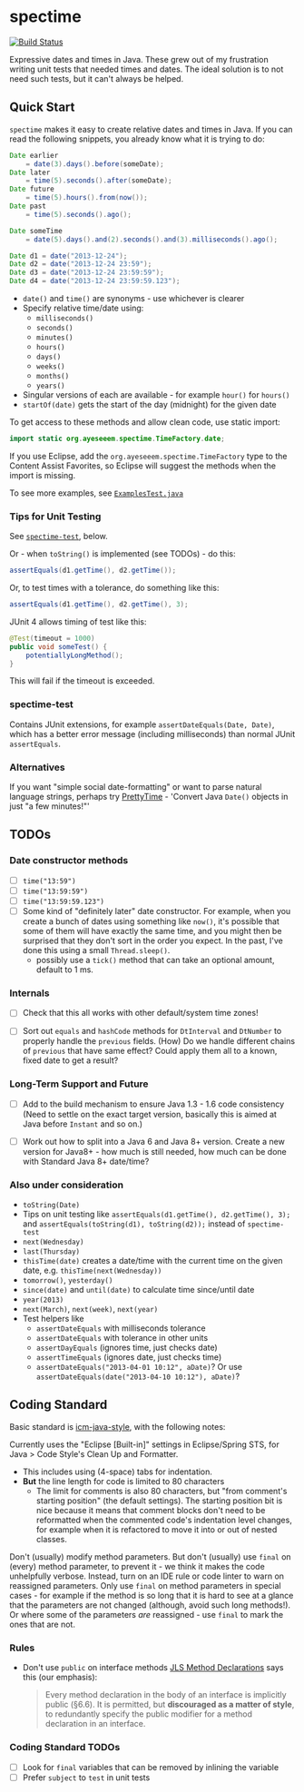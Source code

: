 spectime
========

[![Build Status](https://travis-ci.com/ayeseeem/spectime.svg?branch=master)](https://travis-ci.com/github/ayeseeem/spectime)

Expressive dates and times in Java. These grew out of my frustration writing
unit tests that needed times and dates. The ideal solution is to not need such
tests, but it can't always be helped.


Quick Start
-----------

`spectime` makes it easy to create relative dates and times in Java. If you can
read the following snippets, you already know what it is trying to do:

```java
Date earlier
    = date(3).days().before(someDate);
Date later
    = time(5).seconds().after(someDate);
Date future
    = time(5).hours().from(now());
Date past
    = time(5).seconds().ago();

Date someTime
    = date(5).days().and(2).seconds().and(3).milliseconds().ago();
```

```java
Date d1 = date("2013-12-24");
Date d2 = date("2013-12-24 23:59");
Date d3 = date("2013-12-24 23:59:59");
Date d4 = date("2013-12-24 23:59:59.123");
```

- `date()` and `time()` are synonyms - use whichever is clearer
- Specify relative time/date using:
  - `milliseconds()`
  - `seconds()`
  - `minutes()`
  - `hours()`
  - `days()`
  - `weeks()`
  - `months()`
  - `years()`
- Singular versions of each are available - for example `hour()` for `hours()`
- `startOf(date)` gets the start of the day (midnight) for the given date

To get access to these methods and allow clean code, use static import:

```java
import static org.ayeseeem.spectime.TimeFactory.date;
```

If you use Eclipse, add the `org.ayeseeem.spectime.TimeFactory` type to the
Content Assist Favorites, so Eclipse will suggest the methods when the import
is missing.

To see more examples, see
[`ExamplesTest.java`](https://github.com/ayeseeem/spectime/blob/master/spectime-core/src/test/java/org/ayeseeem/spectime/example/ExamplesTest.java "Examples")


### Tips for Unit Testing

See [`spectime-test`](#spectime-test), below.

Or - when `toString()` is implemented (see TODOs) - do this:

```java
assertEquals(d1.getTime(), d2.getTime());
```

Or, to test times with a tolerance, do something like this:

```java
assertEquals(d1.getTime(), d2.getTime(), 3);
```

JUnit 4 allows timing of test like this:

```java
@Test(timeout = 1000)
public void someTest() {
    potentiallyLongMethod();
}
```

This will fail if the timeout is exceeded.


### <a id="spectime-test">spectime-test</a>

Contains JUnit extensions, for example `assertDateEquals(Date, Date)`, which
has a better error message (including milliseconds) than normal JUnit
`assertEquals`.


### Alternatives

If you want "simple social date-formatting" or want to parse natural language
strings, perhaps try
[PrettyTime](http://ocpsoft.org/prettytime/ "PrettyTime - simple social date-formatting") - 'Convert Java `Date()` objects in just "a few minutes!"'


TODOs
-----

### Date constructor methods

- [ ] `time("13:59")`
- [ ] `time("13:59:59")`
- [ ] `time("13:59:59.123")`
- [ ] Some kind of "definitely later" date constructor. For example, when you
  create a bunch of dates using something like `now()`, it's possible that some
  of them will have exactly the same time, and you might then be surprised that
  they don't sort in the order you expect. In the past, I've done this using a
  small `Thread.sleep()`.
  - possibly use a `tick()` method that can take an optional amount, default
    to 1 ms.


### Internals

- [ ] Check that this all works with other default/system time zones!
- [ ] Sort out `equals` and `hashCode` methods for `DtInterval` and `DtNumber`
      to properly handle the `previous` fields. (How) Do we handle different
      chains of `previous` that have same effect? Could apply them all to a
      known, fixed date to get a result?


### Long-Term Support and Future

- [ ] Add to the build mechanism to ensure Java 1.3 - 1.6 code consistency
      (Need to settle on the exact target version, basically this is aimed at
      Java before `Instant` and so on.)
- [ ] Work out how to split into a Java 6 and Java 8+ version. Create a new
      version for Java8+ - how much is still needed, how much can be done with
      Standard Java 8+ date/time?


### Also under consideration

- `toString(Date)`
- Tips on unit testing like `assertEquals(d1.getTime(), d2.getTime(), 3);` and
  `assertEquals(toString(d1), toString(d2));` instead of `spectime-test`
- `next(Wednesday)`
- `last(Thursday)`
- `thisTime(date)` creates a date/time with the current time on the given date,
    e.g. `thisTime(next(Wednesday))`
- `tomorrow()`, `yesterday()`
- `since(date)` and `until(date)` to calculate time since/until date
- `year(2013)`
- `next(March)`, `next(week)`, `next(year)`
- Test helpers like
  - `assertDateEquals` with milliseconds tolerance
  - `assertDateEquals` with tolerance in other units
  - `assertDayEquals` (ignores time, just checks date)
  - `assertTimeEquals` (ignores date, just checks time)
  - `assertDateEquals("2013-04-01 10:12", aDate)`? Or use
    `assertDateEquals(date("2013-04-10 10:12"), aDate)`?


Coding Standard
---------------

Basic standard is [icm-java-style](https://github.com/ayeseeem/icm-java-style/),
with the following notes:

Currently uses the "Eclipse [Built-in]" settings in Eclipse/Spring STS, for
Java > Code Style's Clean Up and Formatter.

- This includes using (4-space) tabs for indentation.
- **But** the line length for code is limited to 80 characters
  - The limit for comments is also 80 characters, but
    "from comment's starting position" (the default settings).
    The starting position bit is nice because it means that comment blocks
    don't need to be reformatted when the commented code's indentation level
    changes, for example when it is refactored to move it into or out of nested
    classes.

Don't (usually) modify method parameters.
But don't (usually) use `final` on (every) method parameter, to prevent
it - we think it makes the code unhelpfully verbose.
Instead, turn on an IDE rule or code linter to warn on reassigned parameters.
Only use `final` on method parameters in special cases - for example if the
method is so long that it is hard to see at a glance that the parameters are
not changed (although, avoid such long methods!). Or where some of the
parameters _are_ reassigned - use `final` to mark the ones that are not.


### Rules

- Don't use `public` on interface methods
  [JLS Method Declarations](https://docs.oracle.com/javase/specs/jls/se8/html/jls-9.html#jls-9.4)
  says this (our emphasis):
    > Every method declaration in the body of an interface is implicitly
    > public (§6.6). It is permitted, but **discouraged as a matter of style**,
    > to redundantly specify the public modifier for a method declaration in
    > an interface.


### Coding Standard TODOs

- [ ] Look for `final` variables that can be removed by inlining the variable
- [ ] Prefer `subject` to `test` in unit tests
